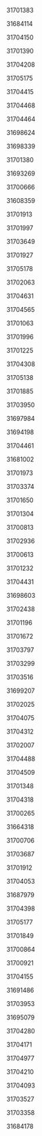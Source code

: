 31701383

31684114

31704150

31701390

31704208

31705175

31704415

31704468

31704464

31698624

31698339

31701380

31693269

31700666

31608359

31701913

31701997

31703649

31701927

31705178

31702063

31704631

31704565

31701063

31701996

31701225

31704308

31705138

31701885

31703950

31697984

31694198

31704461

31681002

31701973

31703374

31701650

31701304

31700813

31702936

31700613

31701232

31704431

31698603

31702438

31701196

31701672

31703797

31703299

31703516

31699207

31702025

31704075

31704312

31702007

31704488

31704509

31701348

31704318

31700265

31664318

31700706

31703687

31701912

31704053

31687979

31704398

31705177

31701849

31700864

31700921

31704155

31691486

31703953

31695079

31704280

31704171

31704977

31704210

31704093

31703527

31703358

31684178

